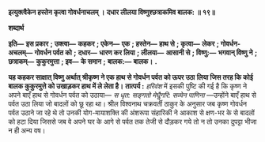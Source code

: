 **इत्युक्त्वैकेन हस्तेन कृत्वा गोवर्धनाचलम् ।** **दधार लीलया विष्णुश्छत्राकमिव बालक: ॥ १९॥** 

**शब्दार्थ** 

**इति—** **इस प्रकार** **; उक्त्वा—** **कहकर** **; एकेन—** **एक** **; हस्तेन—** **हाथ से** **; कृत्वा—** **लेकर** **; गोवर्धन-अचलम्—** **गोवर्धन पर्वत को** **;** **दधार—** **धारण कर लिया** **; लीलया—** **आसानी से** **; विष्णु:—** **भगवान् विष्णु ने** **; छत्राकम्—** **कुकुरमुत्ता** **; इव—** **के समान** **;** **बालक:—** **बालक।** **.** 

**यह कहकर साक्षात् विष्णु अर्थात् श्रीकृष्ण ने एक हाथ से गोवर्धन पर्वत को ऊपर उठा** **लिया जिस तरह कि कोई बालक कुकुरमुत्ते को उखाड़कर हाथ में ले लेता है।** **तात्पर्य :** *हरिवंश* में इसकी पुष्टि की गई है कि कृष्ण ने अपने बाएँ हाथ से गोवर्धन पर्वत को उठाया— *स धृत: सङ्गतो मेघैॢगरि: सव्येन पाणिना* —उन्होंने बाएँ हाथ से पर्वत उठा लिया जो बादलों को छू रहा था। श्रील विश्वनाथ चक्रवर्ती ठाकुर के अनुसार जब कृष्ण गोवर्धन पर्वत उठाने जा रहे थे तो उनकी योग-मायाशक्ति की अंशरूपा संहारिकी ने आकाश से क्षण-भर के से बादलों को हटा दिया जिससे जब वे अपने घर के आगे से पर्वत तक तेजी से दौड़कर गये तो न तो उनका दुपट्टा भीजा न ही अन्य वष।  
